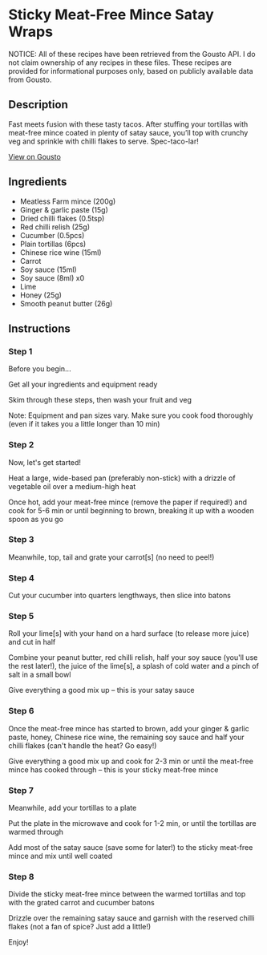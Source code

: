 # Sticky Meat-Free Mince Satay Wraps

NOTICE: All of these recipes have been retrieved from the Gousto API. I do not claim ownership of any recipes in these files. These recipes are provided for informational purposes only, based on publicly available data from Gousto.

## Description

Fast meets fusion with these tasty tacos. After stuffing your tortillas with meat-free mince coated in plenty of satay sauce, you’ll top with crunchy veg and sprinkle with chilli flakes to serve. Spec-taco-lar! 

[View on Gousto](https://www.gousto.co.uk/recipes/cookbook/sticky-meat-free-satay-wraps)

## Ingredients

- Meatless Farm mince (200g)
- Ginger & garlic paste (15g)
- Dried chilli flakes (0.5tsp)
- Red chilli relish (25g)
- Cucumber (0.5pcs)
- Plain tortillas (6pcs)
- Chinese rice wine (15ml)
- Carrot
- Soy sauce (15ml)
- Soy sauce (8ml) x0
- Lime
- Honey (25g)
- Smooth peanut butter (26g)

## Instructions


### Step 1

Before you begin...

Get all your ingredients and equipment ready

Skim through these steps, then wash your fruit and veg

Note: Equipment and pan sizes vary. Make sure you cook food thoroughly (even if it takes you a little longer than 10 min)


### Step 2

Now, let's get started!

Heat a large, wide-based pan (preferably non-stick) with a drizzle of vegetable oil over a medium-high heat

Once hot, add your meat-free mince (remove the paper if required!) and cook for 5-6 min or until beginning to brown, breaking it up with a wooden spoon as you go


### Step 3

Meanwhile, top, tail and grate your carrot[s] (no need to peel!)


### Step 4

Cut your cucumber into quarters lengthways, then slice into batons


### Step 5

Roll your lime[s] with your hand on a hard surface (to release more juice) and cut in half

Combine your peanut butter, red chilli relish, half your soy sauce (you'll use the rest later!), the juice of the lime[s], a splash of cold water and a pinch of salt in a small bowl

Give everything a good mix up – this is your satay sauce


### Step 6

Once the meat-free mince has started to brown, add your ginger & garlic paste, honey, Chinese rice wine, the remaining soy sauce and half your chilli flakes (can't handle the heat? Go easy!)

Give everything a good mix up and cook for 2-3 min or until the meat-free mince has cooked through – this is your sticky meat-free mince


### Step 7

Meanwhile, add your tortillas to a plate

Put the plate in the microwave and cook for 1-2 min, or until the tortillas are warmed through

Add most of the satay sauce (save some for later!) to the sticky meat-free mince and mix until well coated

### Step 8

Divide the sticky meat-free mince between the warmed tortillas and top with the grated carrot and cucumber batons

Drizzle over the remaining satay sauce and garnish with the reserved chilli flakes (not a fan of spice? Just add a little!)

Enjoy!

